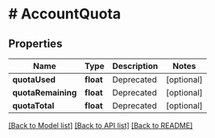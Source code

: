 # # AccountQuota

## Properties

Name | Type | Description | Notes
------------ | ------------- | ------------- | -------------
**quotaUsed** | **float** | Deprecated | [optional]
**quotaRemaining** | **float** | Deprecated | [optional]
**quotaTotal** | **float** | Deprecated | [optional]

[[Back to Model list]](../../README.md#models) [[Back to API list]](../../README.md#endpoints) [[Back to README]](../../README.md)
